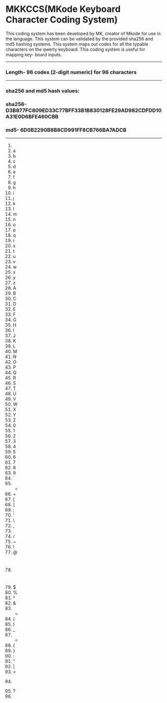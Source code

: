 
# MKKCCS(MKode Keyboard Character Coding System)

This coding system has been developed by MK, creator of Mkode for use in 
the language. This system can be validated by the provided sha256 and md5
hashing systems. This system maps out codes for all the typable characters
on the qwerty keyboard. This coding system is useful for mapping key-
board inputs.

-------------------------------------------------------------------------

### Length- 96 codes (2-digit numeric) for 96 characters 

-------------------------------------------------------------------------

### sha256 and md5 hash values:

### sha256- D3B877FC809ED33C77BFF33B1B830128FE29AD982CDFDD10A31E0D6BFE460CBB
### md5- 6D0B2290B8B8CD991FF8CB766BA7ADCB

-------------------------------------------------------------------------

01. <space>
02. a
03. b
04. c
05. d
06. e
07. f
08. g
09. h
10. i
11. j
12. k
13. l
14. m
15. n
16. o
17. p
18. q
19. r
20. s
21. t
22. u
23. v
24. w
25. x
26. y
27. z
28. A
29. B
30. C
31. D
32. E
33. F
34. G
35. H
36. I
37. J
38. K
39. L
40. M
41. N
42. O
43. P
44. Q
45. R
46. S
47. T
48. U
49. V
50. W
51. X
52. Y
53. Z
54. 0
55. 1
56. 2
57. 3
58. 4
59. 5
60. 6
61. 7
62. 8
63. 9
64. `
65. -
66. =
67. [
68. ]
69. ;
70. '
71. \
72. ,
73. .
74. /
75. ~
76. !
77. @
78. #
79. $
80. %
81. ^
82. &
83. *
84. (
85. )
86. _
87. +
88. {
89. }
90. :
91. "
92. |
93. <
94. >
95. ?
96. <tab>

